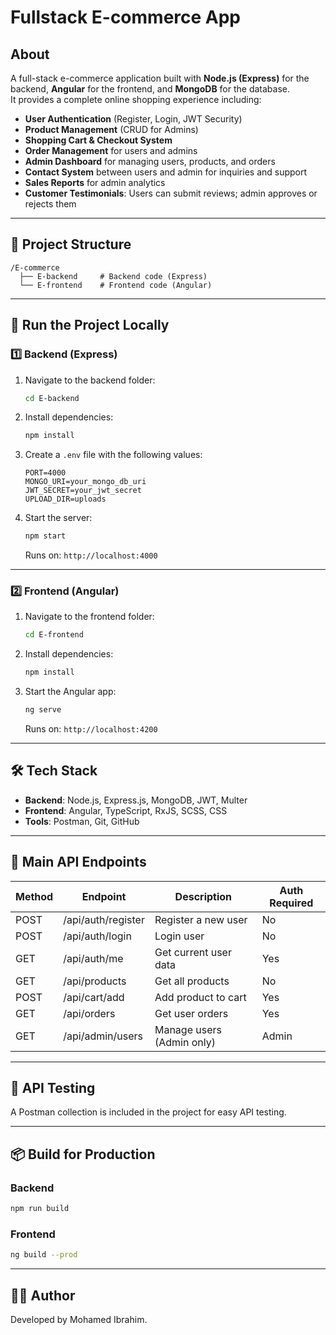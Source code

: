 
# Fullstack E-commerce App

## About
A full-stack e-commerce application built with **Node.js (Express)** for the backend, **Angular** for the frontend, and **MongoDB** for the database.  
It provides a complete online shopping experience including:

- **User Authentication** (Register, Login, JWT Security)
- **Product Management** (CRUD for Admins)
- **Shopping Cart & Checkout System**
- **Order Management** for users and admins
- **Admin Dashboard** for managing users, products, and orders
- **Contact System** between users and admin for inquiries and support
- **Sales Reports** for admin analytics
- **Customer Testimonials**: Users can submit reviews; admin approves or rejects them


---

## 📂 Project Structure
```
/E-commerce
  ├── E-backend     # Backend code (Express)
  └── E-frontend    # Frontend code (Angular)
```

---

## 🚀 Run the Project Locally

### 1️⃣ Backend (Express)
1. Navigate to the backend folder:
   ```bash
   cd E-backend
   ```
2. Install dependencies:
   ```bash
   npm install
   ```
3. Create a `.env` file with the following values:
   ```env
   PORT=4000
   MONGO_URI=your_mongo_db_uri
   JWT_SECRET=your_jwt_secret
   UPLOAD_DIR=uploads
   ```
4. Start the server:
   ```bash
   npm start
   ```
   Runs on: `http://localhost:4000`

---

### 2️⃣ Frontend (Angular)
1. Navigate to the frontend folder:
   ```bash
   cd E-frontend
   ```
2. Install dependencies:
   ```bash
   npm install
   ```
3. Start the Angular app:
   ```bash
   ng serve
   ```
   Runs on: `http://localhost:4200`

---

## 🛠️ Tech Stack
- **Backend**: Node.js, Express.js, MongoDB, JWT, Multer
- **Frontend**: Angular, TypeScript, RxJS, SCSS, CSS
- **Tools**: Postman, Git, GitHub

---

## 🔗 Main API Endpoints

| Method  | Endpoint                   | Description                | Auth Required   |
|---------|-----------------------------|----------------------------|-----------------|
| POST    | /api/auth/register          | Register a new user         | No              |
| POST    | /api/auth/login             | Login user                  | No              |
| GET     | /api/auth/me                | Get current user data        | Yes             |
| GET     | /api/products               | Get all products            | No              |
| POST    | /api/cart/add               | Add product to cart         | Yes             |
| GET     | /api/orders                 | Get user orders             | Yes             |
| GET     | /api/admin/users            | Manage users (Admin only)   | Admin            |

---

## 🧪 API Testing
A Postman collection is included in the project for easy API testing.

---

## 📦 Build for Production
### Backend
```bash
npm run build
```

### Frontend
```bash
ng build --prod
```

---

## 👨‍💻 Author
Developed by Mohamed Ibrahim.
